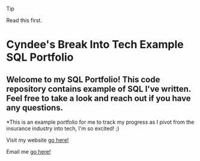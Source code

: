 > [!TIP]
> Read this first.


# Cyndee's Break Into Tech Example SQL Portfolio

## Welcome to my SQL Portfolio! This code repository contains example of SQL I've written. Feel free to take a look and reach out if you have any questions.

*This is an example portfolio for me to track my progress as I pivot from the insurance industry into tech, I'm so excited! ;)

Visit my website [go here!](https://pureblancliving.com)

Email me [go here!](info@pureblancliving.com)
